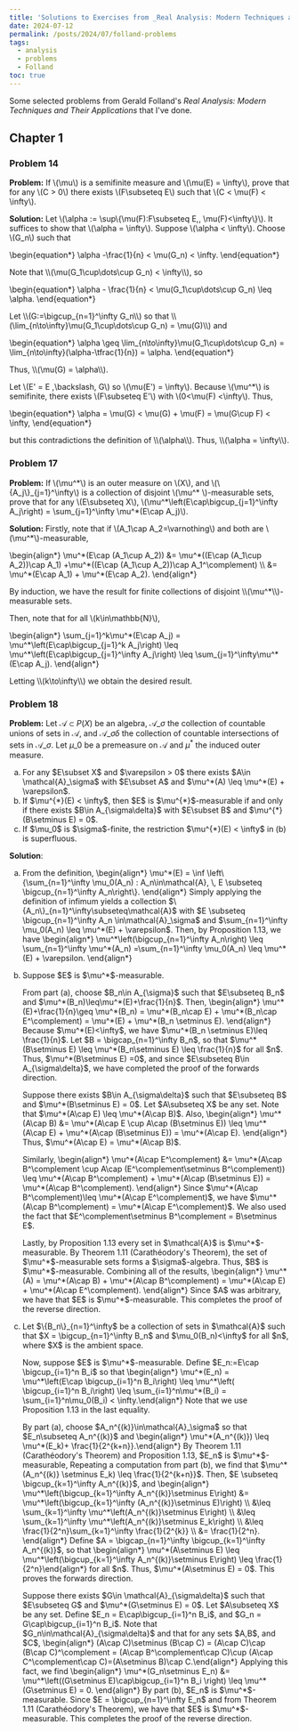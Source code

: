 ```yaml
---
title: 'Solutions to Exercises from _Real Analysis: Modern Techniques and Their Applications_'
date: 2024-07-12
permalink: /posts/2024/07/folland-problems
tags:
  - analysis
  - problems
  - Folland
toc: true
---
```


Some selected problems from Gerald Folland's _Real Analysis: Modern Techniques and Their Applications_ that I've done.

## Chapter 1 
### Problem 14

**Problem:** If \\(\mu\\) is a semifinite measure and \\(\mu(E) = \infty\\), prove that for any \\(C > 0\\) there exists \\(F\subseteq E\\) such that \\(C < \mu(F) < \infty\\).

**Solution:** Let \\(\alpha := \sup\\\{\mu(F):F\subseteq E,\, \mu(F)<\infty\\\}\\).
It suffices to show that \\(\alpha = \infty\\).
Suppose \\(\alpha < \infty\\).
Choose \\(G_n\\) such that 
<p>
\begin{equation*}
    \alpha -\frac{1}{n} < \mu(G_n) < \infty.
\end{equation*}
</p>
Note that \\(\mu(G_1\cup\dots\cup G_n) < \infty\\), so 
<p>
\begin{equation*}
    \alpha - \frac{1}{n} < \mu(G_1\cup\dots\cup G_n) \leq \alpha.
\end{equation*}
</p>
Let \\(G:=\bigcup_{n=1}^\infty G_n\\) so that \\(\lim_{n\to\infty}\mu(G_1\cup\dots\cup G_n) = \mu(G)\\) and
<p>
\begin{equation*}
    \alpha \geq \lim_{n\to\infty}\mu(G_1\cup\dots\cup G_n) = \lim_{n\to\infty}(\alpha-\tfrac{1}{n}) = \alpha.
\end{equation*}
</p>
Thus, \\(\mu(G) = \alpha\\).


Let \\(E' = E \,\backslash\, G\\) so \\(\mu(E') = \infty\\).
Because \\(\mu^*\\) is semifinite, there exists \\(F\subseteq E'\\) with \\(0<\mu(F) <\infty\\).
Thus,
<p>
\begin{equation*}
    \alpha = \mu(G) <  \mu(G) + \mu(F)  = \mu(G\cup F) < \infty,
\end{equation*}
</p>
but this contradictions the definition of \\(\alpha\\).
Thus, \\(\alpha = \infty\\).


### Problem 17
**Problem:** If \\(\mu^\*\\) is an outer measure on \\(X\\), and \\(\\\{A_j\\\}\_{j=1}^\infty\\) is a collection of disjoint \\(\mu^* \\)-measurable sets, prove that for any \\(E\subseteq X\\), \\(\mu^\*\left(E\cap\bigcup\_{j=1}^\infty A_j\right) = \sum\_{j=1}^\infty \mu^\*(E\cap A_j)\\).

**Solution:** Firstly, note that if \\(A_1\cap A_2=\varnothing\\) and both are \\(\mu^*\\)-measurable,
<p>
\begin{align*}
    \mu^*(E\cap (A_1\cup A_2)) &= \mu^*((E\cap (A_1\cup A_2))\cap A_1) +\mu^*((E\cap (A_1\cup A_2))\cap A_1^\complement) \\
    &= \mu^*(E\cap A_1) + \mu^*(E\cap A_2).
\end{align*}
</p>
By induction, we have the result for finite collections of disjoint \\(\mu^*\\)-measurable sets.

Then, note that for all \\(k\in\mathbb{N}\\),
<p>
    \begin{align*}
    \sum_{j=1}^k\mu^*(E\cap A_j) = \mu^*\left(E\cap\bigcup_{j=1}^k A_j\right) 
    \leq \mu^*\left(E\cap\bigcup_{j=1}^\infty A_j\right)  
    \leq \sum_{j=1}^\infty\mu^*(E\cap A_j).
    \end{align*}
</p>
Letting \\(k\to\infty\\) we obtain the desired result.



### Problem 18
**Problem:** Let $\mathcal{A}\subset P(X)$ be an algebra, $\mathcal{A}\_\sigma$ the collection of countable unions of sets in $\mathcal{A}$, and $\mathcal{A}\_{\sigma\delta}$ the collection of countable intersections of sets in $\mathcal{A}\_\sigma$. Let $\mu\_{0}$ be a premeasure on $\mathcal{A}$ and $\mu^*$ the induced outer measure.
<ol type="a">
<li> For any $E\subset X$ and $\varepsilon > 0$ there exists $A\in \mathcal{A}_\sigma$ with $E\subset A$ and $\mu^*(A) \leq \mu^*(E) + \varepsilon$.
</li>
<li> If $\mu^{*}(E) < \infty$, then $E$ is $\mu^{*}$-measurable if and only if there exists $B\in A_{\sigma\delta}$ with $E\subset B$ and $\mu^{*}(B\setminus E) = 0$.
</li>
<li> If $\mu_0$ is $\sigma$-finite, the restriction $\mu^{*}(E) < \infty$ in (b) is superfluous.
</li>
</ol>

**Solution**:
<ol type="a" style = "li::marker {
  font-weight: bold;
}">
    <li>
        <p>
        From the definition, 
        \begin{align*}
            \mu^*(E) = \inf \left\{\sum_{n=1}^\infty \mu_0(A_n) : A_n\in\mathcal{A}, \, E \subseteq \bigcup_{n=1}^\infty A_n\right\}.
        \end{align*}
        Simply applying the definition of infimum yields a collection $\{A_n\}_{n=1}^\infty\subseteq\mathcal{A}$ with $E \subseteq \bigcup_{n=1}^\infty A_n \in\mathcal{A}_\sigma$ and $\sum_{n=1}^\infty \mu_0(A_n) \leq \mu^*(E) + \varepsilon$.
        Then, by Proposition 1.13, we have
        \begin{align*}
            \mu^*\left(\bigcup_{n=1}^\infty A_n\right) \leq \sum_{n=1}^\infty \mu^*(A_n) =\sum_{n=1}^\infty \mu_0(A_n) \leq \mu^*(E) + \varepsilon.
        \end{align*}
        </p>
    </li>
    <li>
        <p>
            Suppose $E$ is $\mu^*$-measurable.
        </p>
        <p>
            From part (a), choose $B_n\in A_{\sigma}$ such that $E\subseteq B_n$ and $\mu^*(B_n)\leq\mu^*(E)+\frac{1}{n}$.
            Then, 
            \begin{align*}
                \mu^*(E)+\frac{1}{n}\geq \mu^*(B_n) = \mu^*(B_n\cap E) + \mu^*(B_n\cap E^\complement) = \mu^*(E) + \mu^*(B_n \setminus E).
            \end{align*}
            Because $\mu^*(E)<\infty$, we have $\mu^*(B_n \setminus E)\leq \frac{1}{n}$.
            Let $B = \bigcap_{n=1}^\infty B_n$, so that $\mu^*(B\setminus E) \leq \mu^*(B_n\setminus E) \leq \frac{1}{n}$ for all $n$.
            Thus, $\mu^*(B\setminus E) =0$, and since $E\subseteq B\in A_{\sigma\delta}$, we have completed the proof of the forwards direction.
        </p>
        <p>
            Suppose there exists $B\in A_{\sigma\delta}$ such that $E\subseteq B$ and $\mu^*(B\setminus E) = 0$.
            Let $A\subseteq X$ be any set.
            Note that $\mu^*(A\cap E) \leq \mu^*(A\cap B)$.
            Also,
            \begin{align*}
                \mu^*(A\cap B) &= \mu^*(A\cap E \cup A\cap (B\setminus E)) \leq \mu^*(A\cap E) + \mu^*(A\cap (B\setminus E)) = \mu^*(A\cap E).
            \end{align*}
            Thus, $\mu^*(A\cap E) = \mu^*(A\cap B)$.
        </p>
        <p>
            Similarly, 
            \begin{align*}
                \mu^*(A\cap E^\complement) &= \mu^*(A\cap B^\complement \cup A\cap (E^\complement\setminus B^\complement)) \leq \mu^*(A\cap B^\complement) + \mu^*(A\cap (B\setminus E)) = \mu^*(A\cap B^\complement).
            \end{align*}
            Since $\mu^*(A\cap B^\complement)\leq \mu^*(A\cap E^\complement)$, we have $\mu^*(A\cap B^\complement) = \mu^*(A\cap E^\complement)$.
            We also used the fact that $E^\complement\setminus B^\complement = B\setminus E$.
        </p>
        <p>
            Lastly, by Proposition 1.13 every set in $\mathcal{A}$ is $\mu^*$-measurable. By Theorem 1.11 (Carathéodory's Theorem), the set of $\mu^*$-measurable sets forms a $\sigma$-algebra.
            Thus, $B$ is $\mu^*$-measurable.
            Combining all of the results,
            \begin{align*}
                \mu^*(A) = \mu^*(A\cap B) + \mu^*(A\cap B^\complement) = \mu^*(A\cap E) + \mu^*(A\cap E^\complement).
            \end{align*}
            Since $A$ was arbitrary, we have that $E$ is $\mu^*$-measurable.
            This completes the proof of the reverse direction.
        </p>
    </li>
    <li>
        <p>
            Let $\{B_n\}_{n=1}^\infty$ be a collection of sets in $\mathcal{A}$ such that $X = \bigcup_{n=1}^\infty B_n$ and $\mu_0(B_n)<\infty$ for all $n$, where $X$ is the ambient space.
        </p>
        <p>
            Now, suppose $E$ is $\mu^*$-measurable.
            Define $E_n:=E\cap \bigcup_{i=1}^n B_i$ so that
            \begin{align*}
            \mu^*(E_n) = \mu^*\left(E\cap \bigcup_{i=1}^n B_i\right) \leq \mu^*\left( \bigcup_{i=1}^n B_i\right)  \leq \sum_{i=1}^n\mu^*(B_i) = \sum_{i=1}^n\mu_0(B_i) < \infty.\end{align*}
            Note that we use Proposition 1.13 in the last equality.
        </p>
        <p>
            By part (a), choose $A_n^{(k)}\in\mathcal{A}_\sigma$ so that $E_n\subseteq A_n^{(k)}$ and 
            \begin{align*}
            \mu^*(A_n^{(k)}) \leq \mu^*(E_k)+ \frac{1}{2^{k+n}}.\end{align*}
            By Theorem 1.11 (Carathéodory's Theorem) and Proposition 1.13, $E_n$ is $\mu^*$-measurable,
            Repeating a computation from part (b), we find that $\mu^*(A_n^{(k)} \setminus E_k) \leq \frac{1}{2^{k+n}}$.
            Then, $E \subseteq \bigcup_{k=1}^\infty A_n^{(k)}$, and
            \begin{align*}
                \mu^*\left(\bigcup_{k=1}^\infty A_n^{(k)}\setminus E\right) &= \mu^*\left(\bigcup_{k=1}^\infty (A_n^{(k)}\setminus E)\right) \\
                &\leq \sum_{k=1}^\infty \mu^*\left(A_n^{(k)}\setminus E\right) \\
                &\leq \sum_{k=1}^\infty \mu^*\left(A_n^{(k)}\setminus E_k\right) \\
                &\leq \frac{1}{2^n}\sum_{k=1}^\infty \frac{1}{2^{k}} \\
                &= \frac{1}{2^n}.
            \end{align*}
            Define $A = \bigcap_{n=1}^\infty \bigcup_{k=1}^\infty A_n^{(k)}$, so that
            \begin{align*}
            \mu^*(A\setminus E) \leq \mu^*\left(\bigcup_{k=1}^\infty A_n^{(k)}\setminus E\right) \leq \frac{1}{2^n}\end{align*}
            for all $n$.
            Thus, $\mu^*(A\setminus E) = 0$.
            This proves the forwards direction.
        </p>
        <p>
            Suppose there exists $G\in \mathcal{A}_{\sigma\delta}$ such that $E\subseteq G$ and $\mu^*(G\setminus E) = 0$.
            Let $A\subseteq X$ be any set.
            Define $E_n = E\cap\bigcup_{i=1}^n B_i$, and $G_n = G\cap\bigcup_{i=1}^n B_i$.
            Note that $G_n\in\mathcal{A}_{\sigma\delta}$ and that for any sets $A,B$, and $C$,
            \begin{align*}
            (A\cap C)\setminus (B\cap C) = (A\cap C)\cap (B\cap C)^\complement =
            (A\cap B^\complement\cap C)\cup (A\cap C^\complement\cap C)=(A\setminus B)\cap C.\end{align*}
            Applying this fact, we find 
            \begin{align*}
                \mu^*(G_n\setminus E_n) &= \mu^*\left((G\setminus E)\cap\bigcup_{i=1}^n B_i \right) \leq \mu^*(G\setminus E) = 0.
            \end{align*}
            By part (b), $E_n$ is $\mu^*$-measurable.
            Since $E = \bigcup_{n=1}^\infty E_n$ and from Theorem 1.11 (Carathéodory's Theorem), we have that $E$ is $\mu^*$-measurable.
            This completes the proof of the reverse direction.
        </p>
    </li>
</ol>
